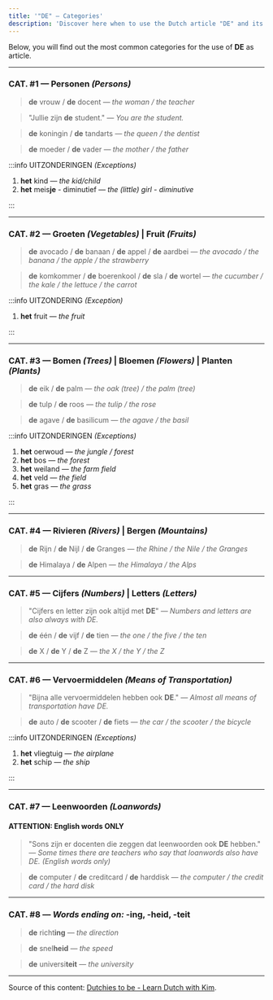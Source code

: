 ```yaml
---
title: '"DE" — Categories'
description: 'Discover here when to use the Dutch article "DE" and its most common used categories.'
---
```


Below, you will find out the most common categories for the use of **DE** as article.

---

### CAT. #1 — Personen _(Persons)_

> **de** vrouw / **de** docent
> _— the woman / the teacher_

> "Jullie zijn **de** student."
> _— You are the student._

> **de** koningin / **de** tandarts
> _— the queen / the dentist_

> **de** moeder / **de** vader
> _— the mother / the father_

:::info UITZONDERINGEN _(Exceptions)_

1. **het** kind _— the kid/child_
2. **het** meis**je** - diminutief _— the (little) girl - diminutive_

:::

---

### CAT. #2 — Groeten _(Vegetables)_ | Fruit _(Fruits)_

> **de** avocado / **de** banaan / **de** appel / **de** aardbei
> _— the avocado / the banana / the apple / the strawberry_

> **de** komkommer / **de** boerenkool / **de** sla / **de** wortel
> _— the cucumber / the kale / the lettuce / the carrot_

:::info UITZONDERING _(Exception)_

1. **het** fruit _— the fruit_

:::

---

### CAT. #3 — Bomen _(Trees)_ | Bloemen _(Flowers)_ | Planten _(Plants)_

> **de** eik / **de** palm
> _— the oak (tree) / the palm (tree)_

> **de** tulp / **de** roos
> _— the tulip / the rose_

> **de** agave / **de** basilicum
> _— the agave / the basil_

:::info UITZONDERINGEN _(Exceptions)_

1. **het** oerwoud _— the jungle / forest_
2. **het** bos _— the forest_
3. **het** weiland _— the farm field_
4. **het** veld _— the field_
5. **het** gras _— the grass_

:::

---

### CAT. #4 — Rivieren _(Rivers)_ | Bergen _(Mountains)_

> **de** Rijn / **de** Nijl / **de** Granges
> _— the Rhine / the Nile / the Granges_

> **de** Himalaya / **de** Alpen
> _— the Himalaya / the Alps_

---

### CAT. #5 — Cijfers _(Numbers)_ | Letters _(Letters)_

> "Cijfers en letter zijn ook altijd met **DE**"
> _— Numbers and letters are also always with DE._

> **de** één / **de** vijf / **de** tien
> _— the one / the five / the ten_

> **de** X / **de** Y / **de** Z
> _— the X / the Y / the Z_

---

### CAT. #6 — Vervoermiddelen _(Means of Transportation)_

> "Bijna alle vervoermiddelen hebben ook **DE**."
> _— Almost all means of transportation have DE._

> **de** auto / **de** scooter / **de** fiets
> _— the car / the scooter / the bicycle_

:::info UITZONDERINGEN _(Exceptions)_

1. **het** vliegtuig _— the airplane_
2. **het** schip _— the ship_

:::

---

### CAT. #7 — Leenwoorden _(Loanwords)_

#### ATTENTION: English words ONLY

> "Sons zijn er docenten die zeggen dat leenwoorden ook **DE** hebben."
> _— Some times there are teachers who say that loanwords also have DE. (English words only)_

> **de** computer / **de** creditcard / **de** harddisk
> _— the computer / the credit card / the hard disk_

---

### CAT. #8 — _Words ending on:_ **-ing**, **-heid**, **-teit**

> **de** richt**ing**
> _— the direction_

> **de** snel**heid**
> _— the speed_

> **de** universi**teit**
> _— the university_

---

Source of this content: [Dutchies to be - Learn Dutch with Kim](https://youtu.be/3f6ppki9o54).
